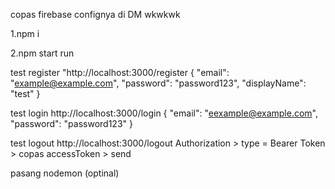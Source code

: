 copas firebase confignya di DM wkwkwk

1.npm i

2.npm start run
 
test register
"http://localhost:3000/register
{
  "email": "example@example.com",
  "password": "password123",
  "displayName": "test"
}

test login
http://localhost:3000/login
{
  "email": "eexample@example.com",
  "password": "password123"
}

test logout
http://localhost:3000/logout
Authorization > type = Bearer Token > copas accessToken > send

pasang nodemon (optinal)
